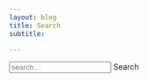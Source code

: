 ```yaml
---
layout: blog
title: Search
subtitle:

---
```

<!-- Html Elements for Search -->
<div id="search-container">
<input type="text" id="search-input" placeholder="search...">
<label for="search-input">Search</label>

<ul id="results-container"></ul>
</div>

<!-- Script pointing to search-script.js -->
<script src="{{ site.url }}{{ site.baseurl }}/assets/js/search-script.js"></script>

<!-- Configuration -->
<script>
SimpleJekyllSearch({
  searchInput: document.getElementById('search-input'),
  resultsContainer: document.getElementById('results-container'),
  json: '/search.json'
})
</script>

